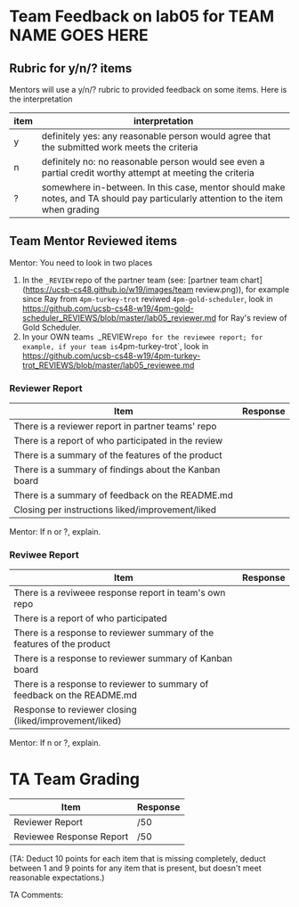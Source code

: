 # Team Feedback on lab05 for ____TEAM NAME GOES HERE____

## Rubric for y/n/? items

Mentors will use a y/n/? rubric to provided feedback on some items.  Here is the interpretation

| item | interpretation |
|------|-----------------|
| y | definitely yes: any reasonable person would agree that the submitted work meets the criteria |
| n | definitely no: no reasonable person would see even a partial credit worthy attempt at meeting the criteria |
| ? | somewhere in-between. In this case, mentor should make notes, and TA should pay particularly attention to the item when grading |


## Team Mentor Reviewed items

Mentor: You need to look in two places

1. In the `_REVIEW` repo of the partner team (see: [partner team chart](https://ucsb-cs48.github.io/w19/images/team review.png)), for example
   since Ray from `4pm-turkey-trot` reviwed `4pm-gold-scheduler`, look in <https://github.com/ucsb-cs48-w19/4pm-gold-scheduler_REVIEWS/blob/master/lab05_reviewer.md> for Ray's review of Gold Scheduler.
2. In your OWN team`s `_REVIEW` repo for the reviewee report; for example, if your team is `4pm-turkey-trot`, look in <https://github.com/ucsb-cs48-w19/4pm-turkey-trot_REVIEWS/blob/master/lab05_reviewee.md>


### Reviewer Report

| Item                                                        | Response | 
|-------------------------------------------------------------|----------|
| There is a reviewer report in partner teams' repo           |          |
| There is a report of who participated in the review         |          |
| There is a summary of the features of the product           |          |
| There is a summary of findings about the Kanban board       |          |
| There is a summary of feedback on the README.md             |          |
| Closing per instructions liked/improvement/liked            |          |

Mentor: If n or ?, explain.

### Reviwee Report

| Item                                                                     | Response | 
|--------------------------------------------------------------------------|----------|
| There is a reviweee response report in team's own repo                   |          |
| There is a report of who participated                                    |          |
| There is a response to reviewer summary of the features of the product   |          |
| There is a response to reviewer summary of Kanban board                  |          |
| There is a response to reviewer to summary of feedback on the README.md  |          |
| Response to reviewer closing (liked/improvement/liked)                   |          |

Mentor: If n or ?, explain.



# TA Team Grading

| Item                                                        | Response | 
|-------------------------------------------------------------|----------|
| Reviewer Report                                             |     /50  |
| Reviewee Response Report                                    |     /50  |

(TA: Deduct 10 points for each item that is missing completely, deduct between 1 and 9 points for any item that is present, but doesn't meet reasonable expectations.)

TA Comments:

